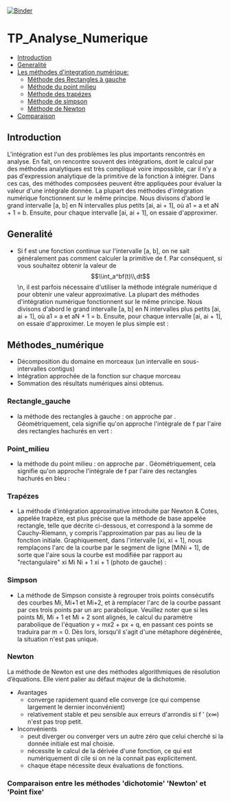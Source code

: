 [![Binder](https://mybinder.org/badge_logo.svg)](https://mybinder.org/v2/gh/ryhaab/TP_Analyse_Numerique/main)
# TP_Analyse_Numerique
 - [Introduction](#Introduction)
- [Generalité](#Generalité)
- [Les méthodes d'integration numérique:](#Méthodes_numérique)
  - [Méthode des Rectangles à gauche](#Rectangle_gauche)
  - [Méthode du point milieu](#Point_milieu)
  - [Méthode des trapézes](#Trapézes)
  - [Méthode de simpson](#Simpson)
  - [Méthode de Newton](#Newton)
- [Comparaison](#Generalité)
 
## Introduction
L'intégration est l'un des problèmes les plus importants rencontrés en analyse. En fait, on rencontre souvent des intégrations, dont le calcul par des méthodes analytiques est très compliqué voire impossible, car il n'y a pas d'expression analytique de la primitive de la fonction à intégrer. Dans ces cas, des méthodes composées peuvent être appliquées pour évaluer la valeur d'une intégrale donnée. La plupart des méthodes d'intégration numérique fonctionnent sur le même principe. Nous divisons d'abord le grand intervalle [a, b] en N intervalles plus petits [ai, ai + 1], où a1 = a et aN + 1 = b. Ensuite, pour chaque intervalle [ai, ai + 1], on essaie d'approximer.
## Generalité
- Si f est une fonction continue sur l'intervalle [a, b], on ne sait généralement pas comment calculer la primitive de f. Par conséquent, si vous souhaitez obtenir la valeur de $$\\int_a^bf(t)\\,dt$$\n, il est parfois nécessaire d'utiliser la méthode intégrale numérique d pour obtenir une valeur approximative. La plupart des méthodes d'intégration numérique fonctionnent sur le même principe. Nous divisons d'abord le grand intervalle [a, b] en N intervalles plus petits [ai, ai + 1], où a1 = a et aN + 1 = b. Ensuite, pour chaque intervalle [ai, ai + 1], on essaie d'approximer. Le moyen le plus simple est :
## Méthodes_numérique
- Décomposition du domaine en morceaux (un intervalle en sous-intervalles contigus)
- Intégration approchée de la fonction sur chaque morceau 
- Sommation des résultats numériques ainsi obtenus.
### Rectangle_gauche
- la méthode des rectangles à gauche : on approche par . Géométriquement, cela signifie qu'on approche l'intégrale de f par l'aire des rectangles hachurés en vert :
### Point_milieu
- la méthode du point milieu : on approche par . Géométriquement, cela signifie qu'on approche l'intégrale de f par l'aire des rectangles hachurés en bleu :
### Trapézes
- La méthode d'intégration approximative introduite par Newton & Cotes, appelée trapèze, est plus précise que la méthode de base appelée rectangle, telle que décrite ci-dessous, et correspond à la somme de Cauchy-Riemann, y compris l'approximation par pas au lieu de la fonction initiale. Graphiquement, dans l'intervalle [xi, xi + 1], nous remplaçons l'arc de la courbe par le segment de ligne [MiNi + 1], de sorte que l'aire sous la courbe est modifiée par rapport au "rectangulaire" xi Mi Ni + 1 xi + 1 (photo de gauche) :
### Simpson
- La méthode de Simpson consiste à regrouper trois points consécutifs des courbes Mi, Mi+1 et Mi+2, et à remplacer l'arc de la courbe passant par ces trois points par un arc parabolique. Veuillez noter que si les points Mi, Mi + 1 et Mi + 2 sont alignés, le calcul du paramètre parabolique de l'équation y = mx2 + px + q, en passant ces points se traduira par m = 0. Dès lors, lorsqu'il s'agit d'une métaphore dégénérée, la situation n'est pas unique.
### Newton
La méthode de Newton est une des méthodes algorithmiques de résolution d’équations. Elle vient palier au défaut majeur de la dichotomie.
- Avantages
  - converge rapidement quand elle converge (ce qui compense largement le dernier inconvénient)
  - relativement stable et peu sensible aux erreurs d'arrondis si f ′ (x∞) n'est pas trop petit.  
- Inconvénients
  - peut diverger ou converger vers un autre zéro que celui cherché si la donnée initiale est mal choisie.
  - nécessite le calcul de la dérivée d'une fonction, ce qui est numériquement di cile si on ne la connait pas explicitement.
  - chaque étape nécessite deux évaluations de fonctions.   
 ### Comparaison entre les méthodes 'dichotomie' 'Newton' et 'Point fixe'
         

